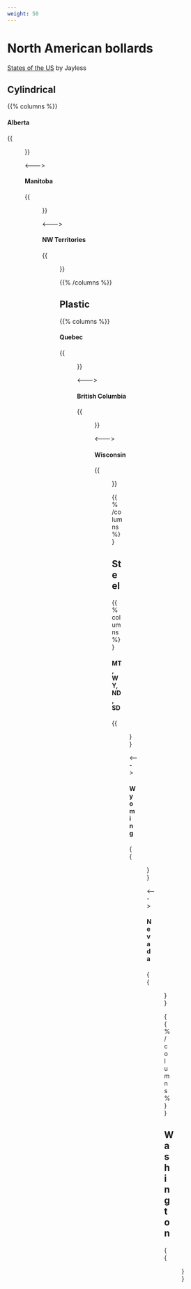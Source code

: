 ```yaml
---
weight: 50
---
```


# North American bollards

[States of the US](https://docs.google.com/document/d/14A6H1kXOuWGYRSjUWiVqKz4jDMZReedCJr5fUtv-pJs/edit?tab=t.0#heading=h.83nr7vj8gug5) by Jayless

## Cylindrical

{{% columns %}}

#### Alberta

{{<figure src="bollard-ab.png" caption="" class="img-md">}}

<--->

#### Manitoba

{{<figure src="bollard-mani.png" caption="sometimes no orange" class="img-md">}}

<--->

#### NW Territories

{{<figure src="bollard-nt.png" caption="shorter white" class="img-md">}}

{{% /columns %}}

## Plastic

{{% columns %}}

#### Quebec
 
{{<figure src="bollard-quebec.png" caption="red or green reflector" class="img-md">}}

<--->

#### British Columbia
 
{{<figure src="bollard-bc.png" caption="" class="img-md">}}

<--->

#### Wisconsin

{{<figure src="bollard-wi.png" caption="" class="img-md">}}

{{% /columns %}}

## Steel

{{% columns %}}

#### MT, WY, ND, SD

{{<figure src="bollard-diamond.png" caption="diamond" class="img-md">}}

<--->

#### Wyoming

{{<figure src="bollard-wy.png" caption="round with paint" class="img-md">}}

<--->

#### Nevada

{{<figure src="bollard-nv.png" caption="" class="img-md">}}

{{% /columns %}}

## Washington

{{<figure src="bollard-wa.png" caption="one or two reflector" class="img-md">}}


